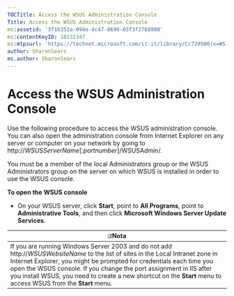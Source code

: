 ```yaml
---
TOCTitle: Access the WSUS Administration Console
Title: Access the WSUS Administration Console
ms:assetid: '3f16352a-094e-4c47-8690-03f3f2768900'
ms:contentKeyID: 18132347
ms:mtpsurl: 'https://technet.microsoft.com/it-it/library/Cc720500(v=WS.10)'
author: SharonSears
ms.author: SharonSears
---
```


Access the WSUS Administration Console
======================================

Use the following procedure to access the WSUS administration console. You can also open the administration console from Internet Explorer on any server or computer on your network by going to http://*WSUSServerName*\[:*portnumber*\]/WSUSAdmin/.

You must be a member of the local Administrators group or the WSUS Administrators group on the server on which WSUS is installed in order to use the WSUS console.

**To open the WSUS console**
-   On your WSUS server, click **Start**, point to **All Programs**, point to **Administrative Tools**, and then click **Microsoft Windows Server Update Services**.

| ![](/security-updates/images/Cc720500.note(WS.10).gif)Nota                                                                                                                                                                                                                                                                                                                            |
|--------------------------------------------------------------------------------------------------------------------------------------------------------------------------------------------------------------------------------------------------------------------------------------------------------------------------------------------------------------------------------------------------|
| If you are running Windows Server 2003 and do not add http://*WSUSWebsiteName* to the list of sites in the Local Intranet zone in Internet Explorer, you might be prompted for credentials each time you open the WSUS console. If you change the port assignment in IIS after you install WSUS, you need to create a new shortcut on the **Start** menu to access WSUS from the **Start** menu. |
